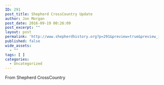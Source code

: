 ```yaml
---
ID: 291
post_title: Shepherd CrossCountry Update
author: Jon Morgan
post_date: 2016-09-19 00:26:09
post_excerpt: ""
layout: post
permalink: 'http://www.shepherdhistory.org?p=291&preview=true&preview_id=291'
published: false
wide_assets:
  - ""
tags: [ ]
categories:
  - Uncategorized
---
```

From Shepherd CrossCountry